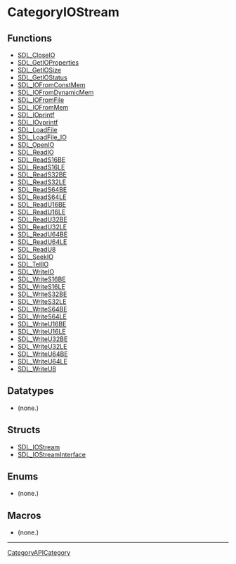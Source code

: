 # CategoryIOStream

## Functions

<!-- DO NOT HAND-EDIT CATEGORY LISTS, THEY ARE AUTOGENERATED AND WILL BE OVERWRITTEN, BASED ON TAGS IN INDIVIDUAL PAGE FOOTERS. EDIT THOSE INSTEAD. -->
<!-- BEGIN CATEGORY LIST: CategoryIOStream, CategoryAPIFunction -->
- [SDL_CloseIO](SDL_CloseIO)
- [SDL_GetIOProperties](SDL_GetIOProperties)
- [SDL_GetIOSize](SDL_GetIOSize)
- [SDL_GetIOStatus](SDL_GetIOStatus)
- [SDL_IOFromConstMem](SDL_IOFromConstMem)
- [SDL_IOFromDynamicMem](SDL_IOFromDynamicMem)
- [SDL_IOFromFile](SDL_IOFromFile)
- [SDL_IOFromMem](SDL_IOFromMem)
- [SDL_IOprintf](SDL_IOprintf)
- [SDL_IOvprintf](SDL_IOvprintf)
- [SDL_LoadFile](SDL_LoadFile)
- [SDL_LoadFile_IO](SDL_LoadFile_IO)
- [SDL_OpenIO](SDL_OpenIO)
- [SDL_ReadIO](SDL_ReadIO)
- [SDL_ReadS16BE](SDL_ReadS16BE)
- [SDL_ReadS16LE](SDL_ReadS16LE)
- [SDL_ReadS32BE](SDL_ReadS32BE)
- [SDL_ReadS32LE](SDL_ReadS32LE)
- [SDL_ReadS64BE](SDL_ReadS64BE)
- [SDL_ReadS64LE](SDL_ReadS64LE)
- [SDL_ReadU16BE](SDL_ReadU16BE)
- [SDL_ReadU16LE](SDL_ReadU16LE)
- [SDL_ReadU32BE](SDL_ReadU32BE)
- [SDL_ReadU32LE](SDL_ReadU32LE)
- [SDL_ReadU64BE](SDL_ReadU64BE)
- [SDL_ReadU64LE](SDL_ReadU64LE)
- [SDL_ReadU8](SDL_ReadU8)
- [SDL_SeekIO](SDL_SeekIO)
- [SDL_TellIO](SDL_TellIO)
- [SDL_WriteIO](SDL_WriteIO)
- [SDL_WriteS16BE](SDL_WriteS16BE)
- [SDL_WriteS16LE](SDL_WriteS16LE)
- [SDL_WriteS32BE](SDL_WriteS32BE)
- [SDL_WriteS32LE](SDL_WriteS32LE)
- [SDL_WriteS64BE](SDL_WriteS64BE)
- [SDL_WriteS64LE](SDL_WriteS64LE)
- [SDL_WriteU16BE](SDL_WriteU16BE)
- [SDL_WriteU16LE](SDL_WriteU16LE)
- [SDL_WriteU32BE](SDL_WriteU32BE)
- [SDL_WriteU32LE](SDL_WriteU32LE)
- [SDL_WriteU64BE](SDL_WriteU64BE)
- [SDL_WriteU64LE](SDL_WriteU64LE)
- [SDL_WriteU8](SDL_WriteU8)
<!-- END CATEGORY LIST -->

## Datatypes

<!-- DO NOT HAND-EDIT CATEGORY LISTS, THEY ARE AUTOGENERATED AND WILL BE OVERWRITTEN, BASED ON TAGS IN INDIVIDUAL PAGE FOOTERS. EDIT THOSE INSTEAD. -->
<!-- BEGIN CATEGORY LIST: CategoryIOStream, CategoryAPIDatatype -->
- (none.)
<!-- END CATEGORY LIST -->

## Structs

<!-- DO NOT HAND-EDIT CATEGORY LISTS, THEY ARE AUTOGENERATED AND WILL BE OVERWRITTEN, BASED ON TAGS IN INDIVIDUAL PAGE FOOTERS. EDIT THOSE INSTEAD. -->
<!-- BEGIN CATEGORY LIST: CategoryIOStream, CategoryAPIStruct -->
- [SDL_IOStream](SDL_IOStream)
- [SDL_IOStreamInterface](SDL_IOStreamInterface)
<!-- END CATEGORY LIST -->

## Enums

<!-- DO NOT HAND-EDIT CATEGORY LISTS, THEY ARE AUTOGENERATED AND WILL BE OVERWRITTEN, BASED ON TAGS IN INDIVIDUAL PAGE FOOTERS. EDIT THOSE INSTEAD. -->
<!-- BEGIN CATEGORY LIST: CategoryIOStream, CategoryAPIEnum -->
- (none.)
<!-- END CATEGORY LIST -->

## Macros

<!-- DO NOT HAND-EDIT CATEGORY LISTS, THEY ARE AUTOGENERATED AND WILL BE OVERWRITTEN, BASED ON TAGS IN INDIVIDUAL PAGE FOOTERS. EDIT THOSE INSTEAD. -->
<!-- BEGIN CATEGORY LIST: CategoryIOStream, CategoryAPIMacro -->
- (none.)
<!-- END CATEGORY LIST -->


----
[CategoryAPICategory](CategoryAPICategory)



